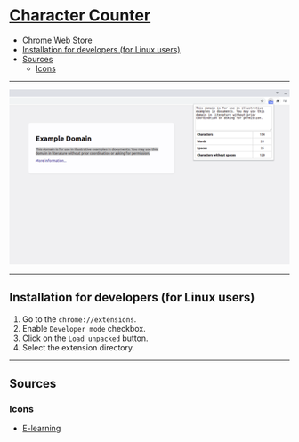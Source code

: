# [Character Counter](https://chrome.google.com/webstore/detail/bcofkpkmnhjackmiiidggeopancmglbi)

- [Chrome Web Store](https://chrome.google.com/webstore/detail/bcofkpkmnhjackmiiidggeopancmglbi)
- [Installation for developers (for Linux users)](#installation-for-developers-for-linux-users)
- [Sources](#sources)
    - [Icons](#icons)

---

![Example](img/screenshots/1280x800/example.png)

---

## Installation for developers (for Linux users)

1. Go to the `chrome://extensions`.
2. Enable `Developer mode` checkbox.
3. Click on the `Load unpacked` button.
4. Select the extension directory.

---

## Sources

### Icons

- [E-learning](https://flaticon.com/free-icon/e-learning_3424696)
